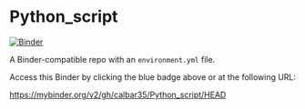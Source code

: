 # Python_script
[![Binder](http://mybinder.org/badge_logo.svg)]((https://mybinder.org/v2/gh/calbar35/Python_script/HEAD))

A Binder-compatible repo with an `environment.yml` file.

Access this Binder by clicking the blue badge above or at the following URL:

https://mybinder.org/v2/gh/calbar35/Python_script/HEAD
